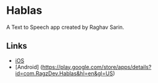 # Hablas

A Text to Speech app created by Raghav Sarin.

## Links

- [iOS](https://apps.apple.com/in/app/hablas/id1559773357)
- [Android] (https://play.google.com/store/apps/details?id=com.RagzDev.Hablas&hl=en&gl=US)
